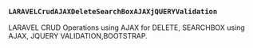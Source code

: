 ### `LARAVELCrudAJAXDeleteSearchBoxAJAXjQUERYValidation`
LARAVEL CRUD Operations using AJAX for DELETE, SEARCHBOX using AJAX, JQUERY VALIDATION,BOOTSTRAP.
